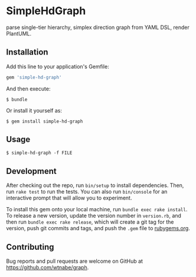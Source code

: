 # SimpleHdGraph

parse single-tier hierarchy, simplex direction graph from YAML DSL, render PlantUML.

## Installation

Add this line to your application's Gemfile:

```ruby
gem 'simple-hd-graph'
```

And then execute:

    $ bundle

Or install it yourself as:

    $ gem install simple-hd-graph

## Usage

    $ simple-hd-graph -f FILE

## Development

After checking out the repo, run `bin/setup` to install dependencies. Then, run `rake test` to run the tests. You can also run `bin/console` for an interactive prompt that will allow you to experiment.

To install this gem onto your local machine, run `bundle exec rake install`. To release a new version, update the version number in `version.rb`, and then run `bundle exec rake release`, which will create a git tag for the version, push git commits and tags, and push the `.gem` file to [rubygems.org](https://rubygems.org).

## Contributing

Bug reports and pull requests are welcome on GitHub at https://github.com/wtnabe/graph.
